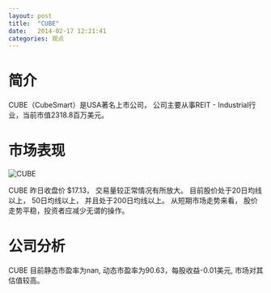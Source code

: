 ```yaml
---
layout: post
title:  "CUBE"
date:   2014-02-17 12:21:41
categories: 观点
---
```


# 简介
CUBE（CubeSmart）是USA著名上市公司，
公司主要从事REIT - Industrial行业，当前市值2318.8百万美元。

# 市场表现

![CUBE](http://finviz.com/chart.ashx?t=CUBE&ty=c&ta=1&p=d&s=l)

CUBE 昨日收盘价 $17.13，
交易量较正常情况有所放大。
目前股价处于20日均线以上，
50日均线以上，
并且处于200日均线以上。
从短期市场走势来看，
股价走势平稳，投资者应减少无谓的操作。

# 公司分析
CUBE 目前静态市盈率为nan, 动态市盈率为90.63，每股收益-0.01美元,
市场对其估值较高。
